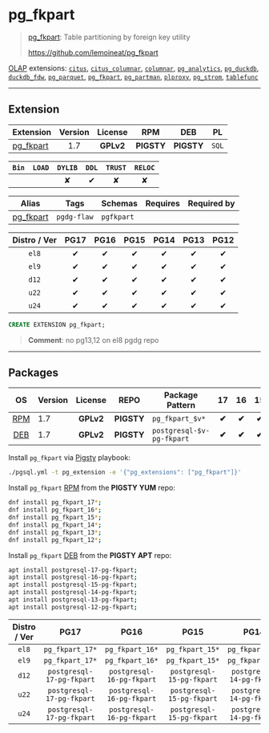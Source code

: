 # pg_fkpart


> [pg_fkpart](https://github.com/lemoineat/pg_fkpart): Table partitioning by foreign key utility
>
> https://github.com/lemoineat/pg_fkpart





[OLAP](/olap) extensions: [`citus`](/citus), [`citus_columnar`](/citus_columnar), [`columnar`](/columnar), [`pg_analytics`](/pg_analytics), [`pg_duckdb`](/pg_duckdb), [`duckdb_fdw`](/duckdb_fdw), [`pg_parquet`](/pg_parquet), [`pg_fkpart`](/pg_fkpart), [`pg_partman`](/pg_partman), [`plproxy`](/plproxy), [`pg_strom`](/pg_strom), [`tablefunc`](/tablefunc)


-------
## Extension


| Extension | Version | License | RPM | DEB | PL |
|-----------|:-------:|:-------:|:---:|:---:|:--:|
| [pg_fkpart](https://github.com/lemoineat/pg_fkpart) | 1.7 | **<span class="tcwarn">GPLv2</span>** | **<span class="tcwarn">PIGSTY</span>** | **<span class="tcwarn">PIGSTY</span>** | `SQL` |



| `Bin` | `LOAD` | `DYLIB` | `DDL` | `TRUST` | `RELOC` |
|:-----:|:------:|:-------:|:-----:|:-------:|:-------:|
|  |  | <span class="tcwarn">✘</span> | <span class="tcblue">✔</span> | <span class="tcwarn">✘</span> | <span class="tcwarn">✘</span> |



| Alias | Tags | Schemas | Requires | Required by |
|-------|------|---------|----------|-------------|
| [pg_fkpart](/pg_fkpart) | `pgdg-flaw` | `pgfkpart` |  |  |



| Distro / Ver | PG17 | PG16 | PG15 | PG14 | PG13 | PG12 |
|:------------:|:----:|:----:|:----:|:----:|:----:|:----:|
| `el8` | <span class="tcblue">✔</span> | <span class="tcblue">✔</span> | <span class="tcblue">✔</span> | <span class="tcblue">✔</span> | <span class="tcblue">✔</span> | <span class="tcblue">✔</span> |
| `el9` | <span class="tcblue">✔</span> | <span class="tcblue">✔</span> | <span class="tcblue">✔</span> | <span class="tcblue">✔</span> | <span class="tcblue">✔</span> | <span class="tcblue">✔</span> |
| `d12` | <span class="tcblue">✔</span> | <span class="tcblue">✔</span> | <span class="tcblue">✔</span> | <span class="tcblue">✔</span> | <span class="tcblue">✔</span> | <span class="tcblue">✔</span> |
| `u22` | <span class="tcblue">✔</span> | <span class="tcblue">✔</span> | <span class="tcblue">✔</span> | <span class="tcblue">✔</span> | <span class="tcblue">✔</span> | <span class="tcblue">✔</span> |
| `u24` | <span class="tcblue">✔</span> | <span class="tcblue">✔</span> | <span class="tcblue">✔</span> | <span class="tcblue">✔</span> | <span class="tcblue">✔</span> | <span class="tcblue">✔</span> |





```sql
CREATE EXTENSION pg_fkpart;
```
> **Comment**: no pg13,12 on el8 pgdg repo
-----------


## Packages


| OS | Version | License | REPO | Package Pattern | 17 | 16 | 15 | 14 | 13 | 12 | Dependency |
|:--:|---------|:-------:|:----:|-----------------|:--:|:--:|:--:|:--:|:--:|:--:|------------|
| [RPM](/rpm) | 1.7 | **<span class="tcwarn">GPLv2</span>** | **<span class="tcwarn">PIGSTY</span>** | `pg_fkpart_$v*` | **<span class="tcwarn">✔</span>** | **<span class="tcwarn">✔</span>** | **<span class="tcwarn">✔</span>** | **<span class="tcwarn">✔</span>** | **<span class="tcwarn">✔</span>** | **<span class="tcwarn">✔</span>** |  |
| [DEB](/deb) | 1.7 | **<span class="tcwarn">GPLv2</span>** | **<span class="tcwarn">PIGSTY</span>** | `postgresql-$v-pg-fkpart` | **<span class="tcwarn">✔</span>** | **<span class="tcwarn">✔</span>** | **<span class="tcwarn">✔</span>** | **<span class="tcwarn">✔</span>** | **<span class="tcwarn">✔</span>** | **<span class="tcwarn">✔</span>** |  |



Install `pg_fkpart` via [Pigsty](https://pigsty.io/docs/pgext/usage/install/) playbook:

```bash
./pgsql.yml -t pg_extension -e '{"pg_extensions": ["pg_fkpart"]}'
```


Install `pg_fkpart` [RPM](/rpm) from the **<span class="tcwarn">PIGSTY</span>** **YUM** repo:

```bash
dnf install pg_fkpart_17*;
dnf install pg_fkpart_16*;
dnf install pg_fkpart_15*;
dnf install pg_fkpart_14*;
dnf install pg_fkpart_13*;
dnf install pg_fkpart_12*;
```


Install `pg_fkpart` [DEB](/deb) from the **<span class="tcwarn">PIGSTY</span>** **APT** repo:

```bash
apt install postgresql-17-pg-fkpart;
apt install postgresql-16-pg-fkpart;
apt install postgresql-15-pg-fkpart;
apt install postgresql-14-pg-fkpart;
apt install postgresql-13-pg-fkpart;
apt install postgresql-12-pg-fkpart;
```




| Distro / Ver | PG17 | PG16 | PG15 | PG14 | PG13 | PG12 |
|:------------:|:----:|:----:|:----:|:----:|:----:|:----:|
| `el8` | `pg_fkpart_17*` | `pg_fkpart_16*` | `pg_fkpart_15*` | `pg_fkpart_14*` | `pg_fkpart_13*` | `pg_fkpart_12*` |
| `el9` | `pg_fkpart_17*` | `pg_fkpart_16*` | `pg_fkpart_15*` | `pg_fkpart_14*` | `pg_fkpart_13*` | `pg_fkpart_12*` |
| `d12` | `postgresql-17-pg-fkpart` | `postgresql-16-pg-fkpart` | `postgresql-15-pg-fkpart` | `postgresql-14-pg-fkpart` | `postgresql-13-pg-fkpart` | `postgresql-12-pg-fkpart` |
| `u22` | `postgresql-17-pg-fkpart` | `postgresql-16-pg-fkpart` | `postgresql-15-pg-fkpart` | `postgresql-14-pg-fkpart` | `postgresql-13-pg-fkpart` | `postgresql-12-pg-fkpart` |
| `u24` | `postgresql-17-pg-fkpart` | `postgresql-16-pg-fkpart` | `postgresql-15-pg-fkpart` | `postgresql-14-pg-fkpart` | `postgresql-13-pg-fkpart` | `postgresql-12-pg-fkpart` |






